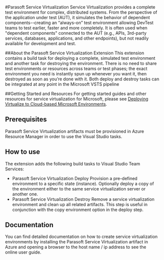 #Parasoft Service Virtualization
Service Virtualization provides a complete test environment for complex, distributed systems.  From the perspective of the application under test (AUT), it simulates the behavior of dependent components--creating an “always-on” test environment allowing DevTest teams to test earlier, faster and more completely.  It is often used when "dependent components" connected to the AUT (e.g., APIs, 3rd-party services, databases, applications, and other endpoints), but not readily available for development and test.

##About the Parasoft Service Virtualization Extension
This extension contains a build task for deploying a complete, simulated test environment and another task for destroying the environment.   There is no need to share test environments or resources across teams or test phases; the exact environment you need is instantly spun up whenever you want it, then destroyed as soon as you’re done with it.  Both deploy and destroy tasks can be integrated at any point in the Microsoft VSTS pipeline

##Getting Started and Resources
For getting started guides and other resources for service virtualization for Microsoft, please see [Deploying Virtualize to Cloud-based Microsoft Environments](https://docs.parasoft.com/display/GUIDES/Deploying+Virtualize+to+Cloud-based+Microsoft+Environments).

## Prerequisites
Parasoft Service Virtualization artifacts must be provisioned in Azure Resource Manager in order to use the Visual Studio tasks.

## How to use
The extension adds the following build tasks to Visual Studio Team Services:
* Parasoft Service Virtualization Deploy
  Provision a pre-defined environment to a specific state (instance).
  Optionally deploy a copy of the environment either to the same service virtualization server or another one. 
* Parasoft Service Virtualization Destroy
  Remove a service virtualization environment and clean up all related artifacts.  This step is useful in conjunction with the copy environment option in the deploy step.
  
## Documentation
You can find detailed documentation on how to create service virtualization environments by installing the Parasoft Service Virtualization artifact in Azure and opening a browser to the host name / ip address to see the online user guide.